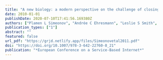 ```yaml
---
title: "A new biology: a modern perspective on the challenge of closing the gap between the islands of knowledge"
date: 2010-01-01
publishDate: 2020-07-10T17:41:56.169380Z
authors: ["Plamen L Simeonov", "Andrée C Ehresmann", "Leslie S Smith", "Jaime Gomez Ramirez", "Vaclav Repa"]
publication_types: ["1"]
abstract: ""
featured: false
url_pdf: "https://grjd.netlify.app/files/Simeonovetal2011.pdf"
doi: "https://doi.org/10.1007/978-3-642-22760-8_21"
publication: "*European Conference on a Service-Based Internet*"
---
```


